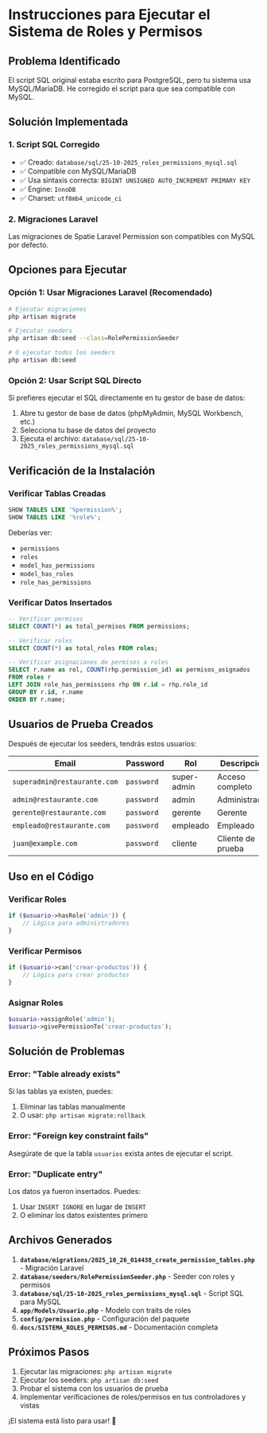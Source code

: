 # Instrucciones para Ejecutar el Sistema de Roles y Permisos

## Problema Identificado
El script SQL original estaba escrito para PostgreSQL, pero tu sistema usa MySQL/MariaDB. He corregido el script para que sea compatible con MySQL.

## Solución Implementada

### 1. Script SQL Corregido
- ✅ Creado: `database/sql/25-10-2025_roles_permissions_mysql.sql`
- ✅ Compatible con MySQL/MariaDB
- ✅ Usa sintaxis correcta: `BIGINT UNSIGNED AUTO_INCREMENT PRIMARY KEY`
- ✅ Engine: `InnoDB`
- ✅ Charset: `utf8mb4_unicode_ci`

### 2. Migraciones Laravel
Las migraciones de Spatie Laravel Permission son compatibles con MySQL por defecto.

## Opciones para Ejecutar

### Opción 1: Usar Migraciones Laravel (Recomendado)
```bash
# Ejecutar migraciones
php artisan migrate

# Ejecutar seeders
php artisan db:seed --class=RolePermissionSeeder

# O ejecutar todos los seeders
php artisan db:seed
```

### Opción 2: Usar Script SQL Directo
Si prefieres ejecutar el SQL directamente en tu gestor de base de datos:

1. Abre tu gestor de base de datos (phpMyAdmin, MySQL Workbench, etc.)
2. Selecciona tu base de datos del proyecto
3. Ejecuta el archivo: `database/sql/25-10-2025_roles_permissions_mysql.sql`

## Verificación de la Instalación

### Verificar Tablas Creadas
```sql
SHOW TABLES LIKE '%permission%';
SHOW TABLES LIKE '%role%';
```

Deberías ver:
- `permissions`
- `roles`
- `model_has_permissions`
- `model_has_roles`
- `role_has_permissions`

### Verificar Datos Insertados
```sql
-- Verificar permisos
SELECT COUNT(*) as total_permisos FROM permissions;

-- Verificar roles
SELECT COUNT(*) as total_roles FROM roles;

-- Verificar asignaciones de permisos a roles
SELECT r.name as rol, COUNT(rhp.permission_id) as permisos_asignados
FROM roles r
LEFT JOIN role_has_permissions rhp ON r.id = rhp.role_id
GROUP BY r.id, r.name
ORDER BY r.name;
```

## Usuarios de Prueba Creados

Después de ejecutar los seeders, tendrás estos usuarios:

| Email | Password | Rol | Descripción |
|-------|----------|-----|-------------|
| `superadmin@restaurante.com` | `password` | super-admin | Acceso completo |
| `admin@restaurante.com` | `password` | admin | Administrador |
| `gerente@restaurante.com` | `password` | gerente | Gerente |
| `empleado@restaurante.com` | `password` | empleado | Empleado |
| `juan@example.com` | `password` | cliente | Cliente de prueba |

## Uso en el Código

### Verificar Roles
```php
if ($usuario->hasRole('admin')) {
    // Lógica para administradores
}
```

### Verificar Permisos
```php
if ($usuario->can('crear-productos')) {
    // Lógica para crear productos
}
```

### Asignar Roles
```php
$usuario->assignRole('admin');
$usuario->givePermissionTo('crear-productos');
```

## Solución de Problemas

### Error: "Table already exists"
Si las tablas ya existen, puedes:
1. Eliminar las tablas manualmente
2. O usar: `php artisan migrate:rollback`

### Error: "Foreign key constraint fails"
Asegúrate de que la tabla `usuarios` exista antes de ejecutar el script.

### Error: "Duplicate entry"
Los datos ya fueron insertados. Puedes:
1. Usar `INSERT IGNORE` en lugar de `INSERT`
2. O eliminar los datos existentes primero

## Archivos Generados

1. **`database/migrations/2025_10_26_014438_create_permission_tables.php`** - Migración Laravel
2. **`database/seeders/RolePermissionSeeder.php`** - Seeder con roles y permisos
3. **`database/sql/25-10-2025_roles_permissions_mysql.sql`** - Script SQL para MySQL
4. **`app/Models/Usuario.php`** - Modelo con traits de roles
5. **`config/permission.php`** - Configuración del paquete
6. **`docs/SISTEMA_ROLES_PERMISOS.md`** - Documentación completa

## Próximos Pasos

1. Ejecutar las migraciones: `php artisan migrate`
2. Ejecutar los seeders: `php artisan db:seed`
3. Probar el sistema con los usuarios de prueba
4. Implementar verificaciones de roles/permisos en tus controladores y vistas

¡El sistema está listo para usar! 🚀
